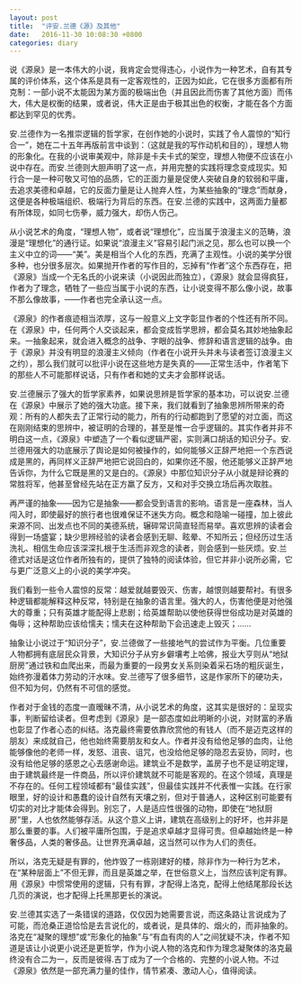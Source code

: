 ```yaml
---
layout: post
title:  "评安.兰德《源》及其他"
date:   2016-11-30 10:08:30 +0800
categories: diary
---
```


说《源泉》是一本伟大的小说，我肯定会觉得违心，小说作为一种艺术，自有其专属的评价体系，这个体系是具有一定客观性的，正因为如此，它在很多方面都有所克制：一部小说不太能因为某方面的极端出色（并且因此而伤害了其他方面）而伟大，伟大是权衡的结果，或者说，伟大正是由于极其出色的权衡，才能在各个方面都达到罕见的优秀。

安.兰德作为一名推崇逻辑的哲学家，在创作她的小说时，实践了令人震惊的“知行合一”，她在二十五年再版前言中谈到：（这就是我的写作动机和目的），理想人物的形象化。在我的小说审美观中，除非是卡夫卡式的架空，理想人物便不应该在小说中存在。而安.兰德则大胆声明了这一点，并用完整的实践将理念变成现实。知行合一是一种可敬又可怕的品质，它的正面力量是促使人突破自身的软弱和平庸，去追求美德和卓越，它的反面力量是让人抛弃人性，为某些抽象的“理念”而献身，这便是各种极端组织、极端行为背后的东西。在安.兰德的实践中，这两面力量都有所体现，如同七伤拳，威力强大，却伤人伤己。

从小说艺术的角度，“理想人物”，或者说“理想化”，应当属于浪漫主义的范畴，浪漫是“理想化”的通行证。如果说“浪漫主义”容易引起门派之见，那么也可以换一个主义中立的词——“美”。美是相当个人化的东西，充满了主观性。小说的美学分很多种，也分很多层次。如果抛开作者的写作目的，忘掉有“作者”这个东西存在，把《源泉》当成一个无名氏的小说来读（小说因此而独立），《源泉》就会显得疯狂，作者为了理念，牺牲了一些应当属于小说的东西，让小说变得不那么像小说，故事不那么像故事，——作者也完全承认这一点。

《源泉》的作者痕迹相当浓厚，这与一般意义上文字彰显作者的个性还有所不同。在《源泉》中，任何两个人交谈起来，都会变成哲学思辨，都会莫名其妙地抽象起来。一抽象起来，就会进入概念的战争、字眼的战争、修辞和语言逻辑的战争。由于《源泉》并没有明显的浪漫主义倾向（作者在小说开头并未与读者签订浪漫主义之约），那么我们就可以批评小说在这些地方是失真的——正常生活中，作者笔下的那些人不可能那样说话，只有作者和她的丈夫才会那样说话。

安.兰德展示了强大的哲学家素养，如果说思辨是哲学家的基本功，可以说安.兰德在《源泉》中展示了她的强大功底。接下来，我们就看到了抽象思辨所带来的奇观：所有的人都失去了正常行动的能力，所有的行动都跑到了愿望的对立面，而这在刚刚结束的思辨中，被证明的合理的，甚至是惟一合乎逻辑的。其实作者并非不明白这一点，《源泉》中塑造了一个看似逻辑严密，实则满口胡话的知识分子。安.兰德用强大的功底展示了舆论是如何被操作的，如何能够义正辞严地把一个东西说成是黑的，再同样义正辞严地把它说回白的，如果你还不服，他还能够义正辞严地告诉你，为什么它既是黑的又是白的。《源泉》中那位知识分子从小就是辩论赛的常胜将军，他甚至曾经先站在正方羸了反方，又和对手交换立场后再次取胜。

再严谨的抽象——因为它是抽象——都会受到语言的影响。语言是一座森林，当人闯入时，即使最好的旅行者也很难保证不迷失方向。概念和隐喻一碰撞，加上彼此来源不同、出发点也不同的美德系统，辗碎常识简直轻而易举。喜欢思辨的读者会得到一场盛宴；缺少思辨经验的读者会感到无聊、眩晕、不知所云；但经历过生活洗礼、相信生命应该深深扎根于生活而非观念的读者，则会感到一些厌烦。安.兰德式对话是这位作者所独有的，提供了独特的阅读体验，但它并非小说所必需，它与更广泛意义上的小说的美学冲突。

我们看到一些令人震惊的反常：越爱就越要毁灭、伤害，越恨则越要帮衬。有很多种逻辑都能解释这种反常，特别是在抽象的语言里。强大的人，伤害他便是对他强大的尊重；只有英雄才能配得上悲剧；给英雄帮助以使他获得世俗成功是对英雄的侮辱；这种帮助应该给懦夫；懦夫在这种帮助下会迅速走上毁灭；……

抽象让小说过于“知识分子”，安.兰德做了一些接地气的尝试作为平衡。几位重要人物都拥有底层民众背景，大知识分子从穷乡僻壤考上哈佛，报业大亨则从“地狱厨房”通过铁和血爬出来，而最为重要的一段男女关系则染着采石场的粗灰诞生，始终弥漫着体力劳动的汗水味。安.兰德写了很多细节，这是作家所下的硬功夫，但不知为何，仍然有不可信的感觉。

作者对于金钱的态度一直暧昧不清，从小说艺术的角度，这其实是很好的：呈现实事，判断留给读者。但考虑到《源泉》是一部态度如此明晰的小说，对财富的矛盾也彰显了作者心态的纠结。洛克最终需要依靠欣赏他的有钱人（而不是迈克这样的朋友）来成就自己，他也始终需要朋友和女人。作者并没有给他足够的血肉，让他能够像他的老师一样，发怒、沮丧、诅咒，也没给他足够的隐忍去妥协，同时，也没有给他足够的感恩之心去感谢命运。建筑业不是数学，盖房子也不是证明定理，由于建筑最终是一件商品，所以评价建筑就不可能是客观的。在这个领域，真理是不存在的。任何工程领域都有“最佳实践”，但最佳实践并不代表惟一实践。在行家眼里，好的设计和愚蠢的设计自然有天壤之别，但对于普通人，这种区别可能要有切实的对比才能体会得到。别忘了，人是适应性很强的动物，即使在“地狱厨房”里，人也依然能够存活。从这个意义上讲，建筑在高级别上的好坏，也并非是那么重要的事。人们被平庸所包围，于是追求卓越才显得可贵。但卓越始终是一种奢侈品，人类的奢侈品。让世界充满卓越，这当然可以作为人们的责任。

所以，洛克无疑是有罪的，他炸毁了一栋刚建好的楼，除非作为一种行为艺术，在“某种层面上”不但无罪，而且是英雄之举，在世俗意义上，当然应该判定有罪。用《源泉》中惯常使用的逻辑，只有有罪，才配得上洛克，配得上他结尾那段长达几页的演说，也才配得上托黑那更长的演说。

安.兰德其实选了一条错误的道路，仅仅因为她需要言说，而这条路让言说成为了可能，而沧桑正道恰恰是去言说化的，或者说，是具体的、烟火的，而非抽象的。洛克在“凝聚的理想”或“形象化的抽象”与“有血有肉的人”之间犹疑不决，作者不知道是该让小说更小说还是更哲学，作为小说人物的洛克和作为理念凝聚体的洛克最终没有合二为一，反而是彼得.吉丁成为了一个合格的、完整的小说人物。不过《源泉》依然是一部充满力量的佳作，情节紧凑、激动人心，值得阅读。
